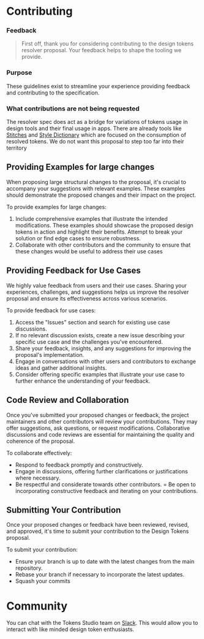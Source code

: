 # Contributing

### Feedback

> First off, thank you for considering contributing to the design tokens resolver proposal. Your feedback helps to shape the tooling we provide.

### Purpose

These guidelines exist to streamline your experience providing feedback and contributing to the specification.

### What contributions are not being requested

The resolver spec does act as a bridge for variations of tokens usage in design tools and their final usage in apps. There are already tools like [Stitches](https://stitches.dev/) and [Style Dictionary](https://github.com/amzn/style-dictionary) which are focused on the consumption of resolved tokens. We do not want this proposal to step too far into their territory

## Providing Examples for large changes

When proposing large structural changes to the proposal, it's crucial to accompany your suggestions with relevant examples. These examples should demonstrate the proposed changes and their impact on the project.

To provide examples for large changes:

1. Include comprehensive examples that illustrate the intended modifications. These examples should showcase the proposed design tokens in action and highlight their benefits. Attempt to break your solution or find edge cases to ensure robustness.
2. Collaborate with other contributors and the community to ensure that these changes would be useful to address their use cases

## Providing Feedback for Use Cases

We highly value feedback from users and their use cases. Sharing your experiences, challenges, and suggestions helps us improve the resolver proposal and ensure its effectiveness across various scenarios.

To provide feedback for use cases:

1. Access the "Issues" section and search for existing use case discussions.
2. If no relevant discussion exists, create a new issue describing your specific use case and the challenges you've encountered.
3. Share your feedback, insights, and any suggestions for improving the proposal's implementation.
4. Engage in conversations with other users and contributors to exchange ideas and gather additional insights.
5. Consider offering specific examples that illustrate your use case to further enhance the understanding of your feedback.

## Code Review and Collaboration

Once you've submitted your proposed changes or feedback, the project maintainers and other contributors will review your contributions. They may offer suggestions, ask questions, or request modifications. Collaborative discussions and code reviews are essential for maintaining the quality and coherence of the proposal.

To collaborate effectively:

- Respond to feedback promptly and constructively.
- Engage in discussions, offering further clarifications or justifications where necessary.
- Be respectful and considerate towards other contributors.
  = Be open to incorporating constructive feedback and iterating on your contributions.

## Submitting Your Contribution

Once your proposed changes or feedback have been reviewed, revised, and approved, it's time to submit your contribution to the Design Tokens proposal.

To submit your contribution:

- Ensure your branch is up to date with the latest changes from the main repository.
- Rebase your branch if necessary to incorporate the latest updates.
- Squash your commits

# Community

You can chat with the Tokens Studio team on [Slack](https://tokens.studio/slack). This would allow you to interact with like minded design token enthusiasts.
